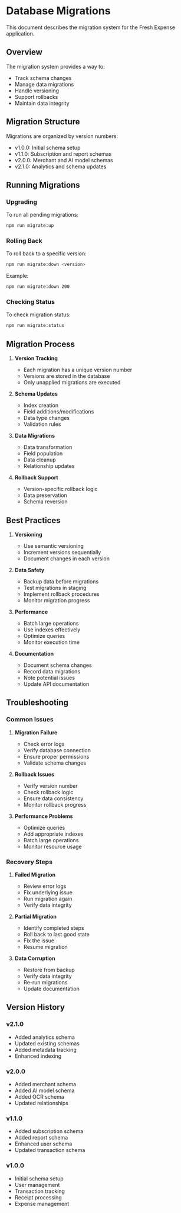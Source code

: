 # Database Migrations

This document describes the migration system for the Fresh Expense application.

## Overview

The migration system provides a way to:

- Track schema changes
- Manage data migrations
- Handle versioning
- Support rollbacks
- Maintain data integrity

## Migration Structure

Migrations are organized by version numbers:

- v1.0.0: Initial schema setup
- v1.1.0: Subscription and report schemas
- v2.0.0: Merchant and AI model schemas
- v2.1.0: Analytics and schema updates

## Running Migrations

### Upgrading

To run all pending migrations:

```bash
npm run migrate:up
```

### Rolling Back

To roll back to a specific version:

```bash
npm run migrate:down <version>
```

Example:

```bash
npm run migrate:down 200
```

### Checking Status

To check migration status:

```bash
npm run migrate:status
```

## Migration Process

1. **Version Tracking**

   - Each migration has a unique version number
   - Versions are stored in the database
   - Only unapplied migrations are executed

2. **Schema Updates**

   - Index creation
   - Field additions/modifications
   - Data type changes
   - Validation rules

3. **Data Migrations**

   - Data transformation
   - Field population
   - Data cleanup
   - Relationship updates

4. **Rollback Support**
   - Version-specific rollback logic
   - Data preservation
   - Schema reversion

## Best Practices

1. **Versioning**

   - Use semantic versioning
   - Increment versions sequentially
   - Document changes in each version

2. **Data Safety**

   - Backup data before migrations
   - Test migrations in staging
   - Implement rollback procedures
   - Monitor migration progress

3. **Performance**

   - Batch large operations
   - Use indexes effectively
   - Optimize queries
   - Monitor execution time

4. **Documentation**
   - Document schema changes
   - Record data migrations
   - Note potential issues
   - Update API documentation

## Troubleshooting

### Common Issues

1. **Migration Failure**

   - Check error logs
   - Verify database connection
   - Ensure proper permissions
   - Validate schema changes

2. **Rollback Issues**

   - Verify version number
   - Check rollback logic
   - Ensure data consistency
   - Monitor rollback progress

3. **Performance Problems**
   - Optimize queries
   - Add appropriate indexes
   - Batch large operations
   - Monitor resource usage

### Recovery Steps

1. **Failed Migration**

   - Review error logs
   - Fix underlying issue
   - Run migration again
   - Verify data integrity

2. **Partial Migration**

   - Identify completed steps
   - Roll back to last good state
   - Fix the issue
   - Resume migration

3. **Data Corruption**
   - Restore from backup
   - Verify data integrity
   - Re-run migrations
   - Update documentation

## Version History

### v2.1.0

- Added analytics schema
- Updated existing schemas
- Added metadata tracking
- Enhanced indexing

### v2.0.0

- Added merchant schema
- Added AI model schema
- Added OCR schema
- Updated relationships

### v1.1.0

- Added subscription schema
- Added report schema
- Enhanced user schema
- Updated transaction schema

### v1.0.0

- Initial schema setup
- User management
- Transaction tracking
- Receipt processing
- Expense management
